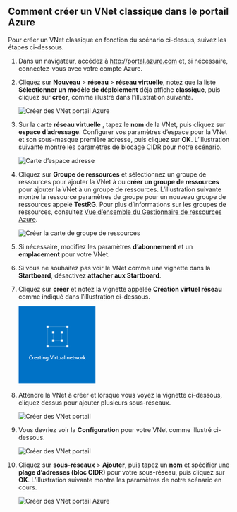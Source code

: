 ## <a name="how-to-create-a-classic-vnet-in-the-azure-portal"></a>Comment créer un VNet classique dans le portail Azure

Pour créer un VNet classique en fonction du scénario ci-dessus, suivez les étapes ci-dessous.

1. Dans un navigateur, accédez à http://portal.azure.com et, si nécessaire, connectez-vous avec votre compte Azure.
2. Cliquez sur **Nouveau** > **réseau** > **réseau virtuelle**, notez que la liste **Sélectionner un modèle de déploiement** déjà affiche **classique**, puis cliquez sur **créer**, comme illustré dans l’illustration suivante.

    ![Créer des VNet portail Azure](./media/virtual-networks-create-vnet-classic-pportal-include/vnet-create-pportal-figure1.gif)

3. Sur la carte **réseau virtuelle** , tapez le **nom** de la VNet, puis cliquez sur **espace d’adressage**. Configurer vos paramètres d’espace pour la VNet et son sous-masque première adresse, puis cliquez sur **OK**. L’illustration suivante montre les paramètres de blocage CIDR pour notre scénario.

    ![Carte d’espace adresse](./media/virtual-networks-create-vnet-classic-pportal-include/vnet-create-pportal-figure2.png)

4. Cliquez sur **Groupe de ressources** et sélectionnez un groupe de ressources pour ajouter la VNet à ou **créer un groupe de ressources** pour ajouter la VNet à un groupe de ressources. L’illustration suivante montre la ressource paramètres de groupe pour un nouveau groupe de ressources appelé **TestRG**. Pour plus d’informations sur les groupes de ressources, consultez [Vue d’ensemble du Gestionnaire de ressources Azure](../articles/virtual-network/resource-group-overview.md#resource-groups).

    ![Créer la carte de groupe de ressources](./media/virtual-networks-create-vnet-classic-pportal-include/vnet-create-pportal-figure3.png)

5. Si nécessaire, modifiez les paramètres **d’abonnement** et un **emplacement** pour votre VNet. 

6. Si vous ne souhaitez pas voir le VNet comme une vignette dans la **Startboard**, désactivez **attacher aux Startboard**. 

7. Cliquez sur **créer** et notez la vignette appelée **Création virtuel réseau** comme indiqué dans l’illustration ci-dessous.

    ![Créer des VNet portail](./media/virtual-networks-create-vnet-classic-pportal-include/vnet-create-pportal-figure4.png)

8. Attendre la VNet à créer et lorsque vous voyez la vignette ci-dessous, cliquez dessus pour ajouter plusieurs sous-réseaux.

    ![Créer des VNet portail](./media/virtual-networks-create-vnet-classic-pportal-include/vnet-create-pportal-figure5.png)

9. Vous devriez voir la **Configuration** pour votre VNet comme illustré ci-dessous. 

    ![Créer des VNet portail](./media/virtual-networks-create-vnet-classic-pportal-include/vnet-create-pportal-figure6.png)

10. Cliquez sur **sous-réseaux** > **Ajouter**, puis tapez un **nom** et spécifier une **plage d’adresses (bloc CIDR)** pour votre sous-réseau, puis cliquez sur **OK**. L’illustration suivante montre les paramètres de notre scénario en cours.

    ![Créer des VNet portail Azure](./media/virtual-networks-create-vnet-classic-pportal-include/vnet-create-pportal-figure7.gif)